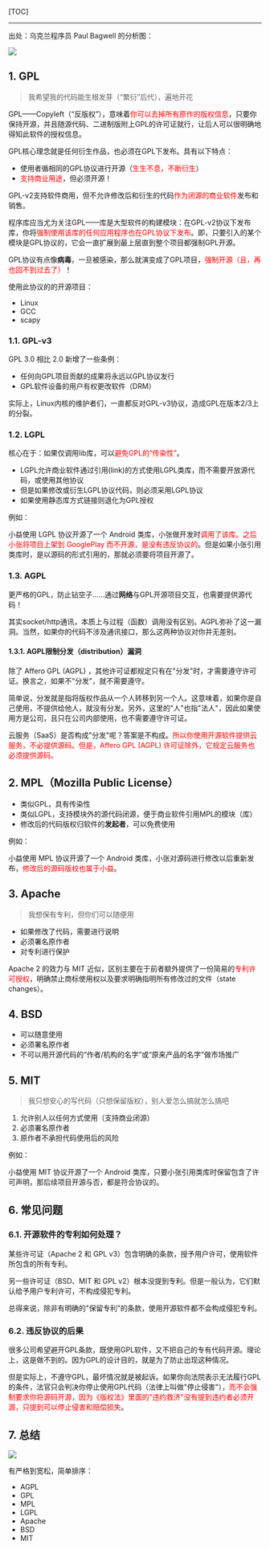<!--
+++
title       = "License - 开源协议对比"
description = "一张图看懂开源许可协议"
date        = "2022-01-03"
tags        = ["GPL","MIT"]
categories  = ["5-框架应用"]
series      = []
keywords    = []
weight      = 5
toc         = true
draft       = false
+++ -->

[TOC]

---

出处：乌克兰程序员 Paul Bagwell 的分析图：

![](https://img2020.cnblogs.com/blog/2039866/202006/2039866-20200604135537042-1951589718.jpg) <!-- GPL-License/GPL-License0.jpg -->

## 1. GPL

> 我希望我的代码能生根发芽（“繁衍”后代），遍地开花

GPL——Copyleft（“反版权”），意味着<font color=#FF0000>你可以去掉所有原作的版权信息</font>，只要你保持开源，并且随源代码、二进制版附上GPL的许可证就行，让后人可以很明确地得知此软件的授权信息。

GPL核心理念就是任何衍生作品，也必须在GPL下发布。具有以下特点：

+ 使用者循相同的GPL协议进行开源（<font color=#FF0000>生生不息，不断衍生</font>）
+ <font color=#FF0000>支持商业用途</font>，但必须开源！

GPL-v2支持软件商用，但不允许修改后和衍生的代码<font color=#FF0000>作为闭源的商业软件</font>发布和销售。

程序库应当尤为关注GPL——库是大型软件的构建模块：在GPL-v2协议下发布库，你将<font color=#FF0000>强制使用该库的任何应用程序也在GPL协议下发布</font>。即，只要引入的某个模块是GPL协议的，它会一直扩展到最上层直到整个项目都强制GPL开源。

GPL协议有点像**病毒**，一旦被感染，那么就演变成了GPL项目，<font color=#FF0000>强制开源（且，再也回不到过去了）</font>！

使用此协议的的开源项目：

+ Linux
+ GCC
+ scapy

### 1.1. GPL-v3

GPL 3.0 相比 2.0 新增了一些条例：

+ 任何向GPL项目贡献的成果将永远以GPL协议发行
+ GPL软件设备的用户有权更改软件（DRM）

实际上，Linux内核的维护者们，一直都反对GPL-v3协议，造成GPL在版本2/3上的分裂。

### 1.2. LGPL

核心在于：如果仅调用lib库，可以<font color=#FF0000>避免GPL的“传染性”</font>。

+ LGPL允许商业软件通过引用(link)的方式使用LGPL类库，而不需要开放源代码，或使用其他协议
+ 但是如果修改或衍生LGPL协议代码，则必须采用LGPL协议
+ 如果使用静态库方式链接则退化为GPL授权

例如：

小益使用 LGPL 协议开源了一个 Android 类库，小张做开发时<font color=#FF0000>调用了该库。之后小张将项目上架到 GooglePlay 而不开源，是没有违反协议的</font>。但是如果小张引用类库时，是以源码的形式引用的，那就必须要将项目开源了。

### 1.3. AGPL

更严格的GPL，防止钻空子……通过**网络**与GPL开源项目交互，也需要提供源代码！

其实socket/http通讯，本质上与过程（函数）调用没有区别。AGPL弥补了这一漏洞。当然，如果你的代码不涉及通讯接口，那么这两种协议对你并无差别。

#### 1.3.1. AGPL限制分发（distribution）漏洞

除了 Affero GPL (AGPL) ，其他许可证都规定只有在"分发"时，才需要遵守许可证。换言之，如果不"分发"，就不需要遵守。

简单说，分发就是指将版权作品从一个人转移到另一个人。这意味着，如果你是自己使用，不提供给他人，就没有分发。另外，这里的"人"也指"法人"，因此如果使用方是公司，且只在公司内部使用，也不需要遵守许可证。

云服务（SaaS）是否构成"分发"呢？答案是不构成。<font color=#FF0000>所以你使用开源软件提供云服务，不必提供源码。但是，Affero GPL (AGPL) 许可证除外，它规定云服务也必须提供源码。</font>

## 2. MPL（Mozilla Public License）

* 类似GPL，具有传染性
* 类似LGPL，支持模块外的源代码闭源，便于商业软件引用MPL的模块（库）
* 修改后的代码版权归软件的**发起者**，可以免费使用

例如：

小益使用 MPL 协议开源了一个 Android 类库，小张对源码进行修改以后重新发布，<font color=#FF0000>修改后的源码版权也属于小益</font>。

## 3. Apache

> 我想保有专利，但你们可以随便用

* 如果修改了代码，需要进行说明
* 必须署名原作者
* 对专利进行保护

Apache 2 的效力与 MIT 近似，区别主要在于前者额外提供了一份简易的<font color=#FF0000>专利许可授权</font>，明确禁止商标使用权以及要求明确指明所有修改过的文件（state changes）。

## 4. BSD

* 可以随意使用
* 必须署名原作者
* 不可以用开源代码的“作者/机构的名字”或“原来产品的名字”做市场推广

## 5. MIT

> 我只想安心的写代码（只想保留版权），别人爱怎么搞就怎么搞吧

1. 允许别人以任何方式使用（支持商业闭源）
2. 必须署名原作者
3. 原作者不承担代码使用后的风险

例如：

小益使用 MIT 协议开源了一个 Android 类库，只要小张引用类库时保留包含了许可声明，那后续项目开源与否，都是符合协议的。

## 6. 常见问题

### 6.1. 开源软件的专利如何处理？

某些许可证（Apache 2 和 GPL v3）包含明确的条款，授予用户许可，使用软件所包含的所有专利。

另一些许可证（BSD、MIT 和 GPL v2）根本没提到专利。但是一般认为，它们默认给予用户专利许可，不构成侵犯专利。

总得来说，除非有明确的"保留专利"的条款，使用开源软件都不会构成侵犯专利。

### 6.2. 违反协议的后果

很多公司希望避开GPL条款，既使用GPL软件，又不把自己的专有代码开源。理论上，这是做不到的。因为GPL的设计目的，就是为了防止出现这种情况。

但是实际上，不遵守GPL，最坏情况就是被起诉。如果你向法院表示无法履行GPL的条件，法官只会判决你停止使用GPL代码（法律上叫做"停止侵害"），<font color=#FF0000>而不会强制要求你将源码开源，因为《版权法》里面的"违约救济"没有提到违约者必须开源，只提到可以停止侵害和赔偿损失</font>。

## 7. 总结

![](https://img2020.cnblogs.com/blog/2039866/202006/2039866-20200604135537317-2079194536.jpg) <!-- GPL-License/GPL-License1.jpg -->

有严格到宽松，简单排序：

* AGPL
* GPL
* MPL
* LGPL
* Apache
* BSD
* MIT
